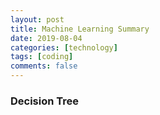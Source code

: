 ```yaml
---
layout: post
title: Machine Learning Summary
date: 2019-08-04
categories: [technology]
tags: [coding]
comments: false
---
```




### Decision Tree

